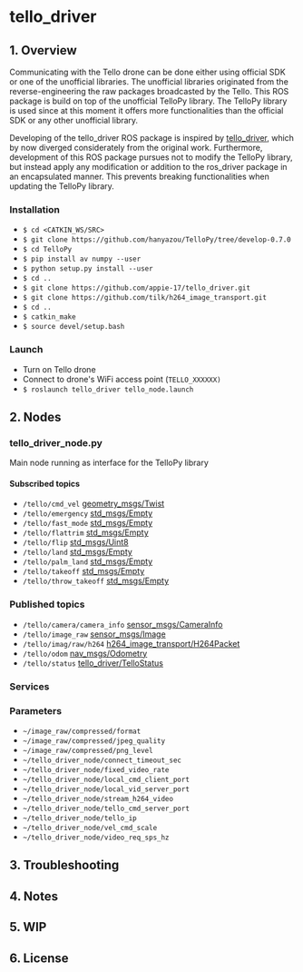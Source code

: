 # tello_driver

## 1. Overview
Communicating with the Tello drone can be done either using official SDK or one of the unofficial libraries. The unofficial libraries originated from the reverse-engineering the raw packages broadcasted by the Tello. This ROS package is build on top of the unofficial TelloPy library. The TelloPy library is used since at this moment it offers more functionalities than the official SDK or any other unofficial library. 

Developing of the tello_driver ROS package is inspired by [tello_driver](https://github.com/anqixu/tello_driver), which by now diverged considerately from the original work. Furthermore, development of this ROS package pursues not to modify the TelloPy library, but instead apply any modification or addition to the ros_driver package in an encapsulated manner. This prevents breaking functionalities when updating the TelloPy library.

### Installation
* ```$ cd <CATKIN_WS/SRC>```
* ```$ git clone https://github.com/hanyazou/TelloPy/tree/develop-0.7.0```
* ```$ cd TelloPy```
* ```$ pip install av numpy --user```
* ```$ python setup.py install --user```
* ```$ cd ..```
* ```$ git clone https://github.com/appie-17/tello_driver.git```
* ```$ git clone https://github.com/tilk/h264_image_transport.git```
* ```$ cd ..```
* ```$ catkin_make```
* ```$ source devel/setup.bash```

### Launch

* Turn on Tello drone
* Connect to drone's WiFi access point (```TELLO_XXXXXX)```
* ```$ roslaunch tello_driver tello_node.launch```


## 2. Nodes

### tello_driver_node.py
Main node running as interface for the TelloPy library

#### Subscribed topics
* ```/tello/cmd_vel``` [geometry_msgs/Twist](http://docs.ros.org/api/geometry_msgs/html/msg/Twist.html)
* ```/tello/emergency``` [std_msgs/Empty](http://docs.ros.org/api/std_msgs/html/msg/Empty.html)
* ```/tello/fast_mode``` [std_msgs/Empty](http://docs.ros.org/api/std_msgs/html/msg/Empty.html)
* ```/tello/flattrim``` [std_msgs/Empty](http://docs.ros.org/api/std_msgs/html/msg/Empty.html)
* ```/tello/flip``` [std_msgs/Uint8](http://docs.ros.org/api/std_msgs/html/msg/UInt8.html)
* ```/tello/land``` [std_msgs/Empty](http://docs.ros.org/api/std_msgs/html/msg/Empty.html)
* ```/tello/palm_land``` [std_msgs/Empty](http://docs.ros.org/api/std_msgs/html/msg/Empty.html)
* ```/tello/takeoff``` [std_msgs/Empty](http://docs.ros.org/api/std_msgs/html/msg/Empty.html)
* ```/tello/throw_takeoff``` [std_msgs/Empty](http://docs.ros.org/api/std_msgs/html/msg/Empty.html)

### Published topics
* ```/tello/camera/camera_info``` [sensor_msgs/CameraInfo](http://docs.ros.org/api/sensor_msgs/html/msg/CameraInfo.html)
* ```/tello/image_raw``` [sensor_msgs/Image](http://docs.ros.org/api/sensor_msgs/html/msg/Image.html)
* ```/tello/imag/raw/h264``` [h264_image_transport/H264Packet](https://github.com/tilk/h264_image_transport/blob/master/msg/H264Packet.msg)
* ```/tello/odom``` [nav_msgs/Odometry](http://docs.ros.org/api/nav_msgs/html/msg/Odometry.html)
* ```/tello/status``` [tello_driver/TelloStatus](https://github.com/appie-17/tello_driver/blob/development/msg/TelloStatus.msg)

### Services

### Parameters
* ```~/image_raw/compressed/format```
* ```~/image_raw/compressed/jpeg_quality```
* ```~/image_raw/compressed/png_level```
* ```~/tello_driver_node/connect_timeout_sec```
* ```~/tello_driver_node/fixed_video_rate```
* ```~/tello_driver_node/local_cmd_client_port```
* ```~/tello_driver_node/local_vid_server_port```
* ```~/tello_driver_node/stream_h264_video```
* ```~/tello_driver_node/tello_cmd_server_port```
* ```~/tello_driver_node/tello_ip```
* ```~/tello_driver_node/vel_cmd_scale```
* ```~/tello_driver_node/video_req_sps_hz```


## 3. Troubleshooting

## 4. Notes

## 5. WIP

## 6. License


